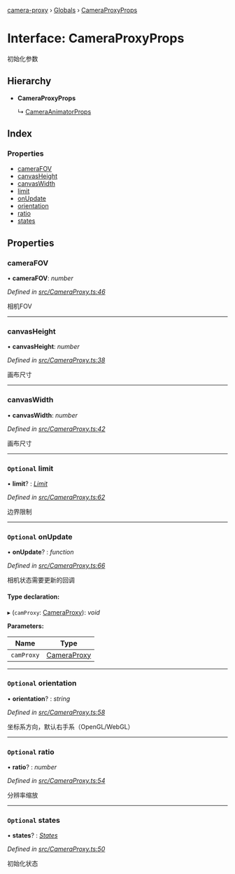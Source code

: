 [camera-proxy](../README.md) › [Globals](../globals.md) › [CameraProxyProps](cameraproxyprops.md)

# Interface: CameraProxyProps

初始化参数

## Hierarchy

* **CameraProxyProps**

  ↳ [CameraAnimatorProps](cameraanimatorprops.md)

## Index

### Properties

* [cameraFOV](cameraproxyprops.md#camerafov)
* [canvasHeight](cameraproxyprops.md#canvasheight)
* [canvasWidth](cameraproxyprops.md#canvaswidth)
* [limit](cameraproxyprops.md#optional-limit)
* [onUpdate](cameraproxyprops.md#optional-onupdate)
* [orientation](cameraproxyprops.md#optional-orientation)
* [ratio](cameraproxyprops.md#optional-ratio)
* [states](cameraproxyprops.md#optional-states)

## Properties

###  cameraFOV

• **cameraFOV**: *number*

*Defined in [src/CameraProxy.ts:46](https://github.com/alibaba/camera-proxy/blob/a412c7e/src/CameraProxy.ts#L46)*

相机FOV

___

###  canvasHeight

• **canvasHeight**: *number*

*Defined in [src/CameraProxy.ts:38](https://github.com/alibaba/camera-proxy/blob/a412c7e/src/CameraProxy.ts#L38)*

画布尺寸

___

###  canvasWidth

• **canvasWidth**: *number*

*Defined in [src/CameraProxy.ts:42](https://github.com/alibaba/camera-proxy/blob/a412c7e/src/CameraProxy.ts#L42)*

画布尺寸

___

### `Optional` limit

• **limit**? : *[Limit](limit.md)*

*Defined in [src/CameraProxy.ts:62](https://github.com/alibaba/camera-proxy/blob/a412c7e/src/CameraProxy.ts#L62)*

边界限制

___

### `Optional` onUpdate

• **onUpdate**? : *function*

*Defined in [src/CameraProxy.ts:66](https://github.com/alibaba/camera-proxy/blob/a412c7e/src/CameraProxy.ts#L66)*

相机状态需要更新的回调

#### Type declaration:

▸ (`camProxy`: [CameraProxy](../classes/cameraproxy.md)): *void*

**Parameters:**

Name | Type |
------ | ------ |
`camProxy` | [CameraProxy](../classes/cameraproxy.md) |

___

### `Optional` orientation

• **orientation**? : *string*

*Defined in [src/CameraProxy.ts:58](https://github.com/alibaba/camera-proxy/blob/a412c7e/src/CameraProxy.ts#L58)*

坐标系方向，默认右手系（OpenGL/WebGL）

___

### `Optional` ratio

• **ratio**? : *number*

*Defined in [src/CameraProxy.ts:54](https://github.com/alibaba/camera-proxy/blob/a412c7e/src/CameraProxy.ts#L54)*

分辨率缩放

___

### `Optional` states

• **states**? : *[States](../globals.md#states)*

*Defined in [src/CameraProxy.ts:50](https://github.com/alibaba/camera-proxy/blob/a412c7e/src/CameraProxy.ts#L50)*

初始化状态
